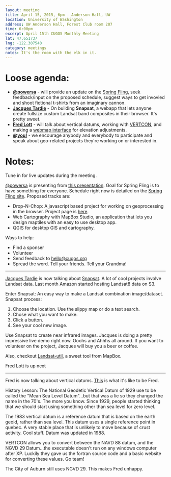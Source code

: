 ```yaml
---
layout: meeting
title: April 15, 2015, 6pm - Anderson Hall, UW
location: University of Washington
address: UW Anderson Hall, Forest Club room 207
time: 6:00pm
excerpt: April 15th CUGOS Monthly Meeting
lat: 47.651737
lng: -122.307540
category: meetings
notes: It's the room with the elk in it.
---
```


Loose agenda:
=============

- **[@powersa](https://github.com/powersa)** - will provide an update on the [Spring Fling](http://cugos.org/2015-spring-fling/), seek feedback/input on the proposed schedule, suggest ways to get invovled and shoot fictional t-shirts from an imaginary cannon.
- **[Jacques Tardie](https://twitter.com/jqtrde)** - On building **Snapsat**, a webapp that lets anyone create fullsize custom Landsat band composites in their browser. It's pretty sweet.
- **[Fred Lott](https://github.com/flott)** - will talk about vertical datums, working with [VERTCON](http://www.ngs.noaa.gov/TOOLS/Vertcon/vertcon.html), and making a [webmap interface](https://github.com/flott/vertcon-web) for elevation adjustments.
- **[@you!](http://github.com/cugos/cugos.github.com)** - we encourage anybody and everybody to participate and speak about geo-related projects they're working on or interested in.

Notes:
======

Tune in for live updates during the meeting.

[@powersa](https://github.com/powersa) is presenting from [this presentation](https://powersa.github.io/spring-fling-2015-plan/#/2). Goal for Spring Fling is to have something for everyone. Schedule right now is detailed on the [Spring Fling site](http://cugos.org/2015-spring-fling/).  Proposed tracks are:

  * Drop-N-Chop: A javascript based project for working on geoprocessing in the browser. Project page is [here](https://github.com/cugos/drop-n-chop).
  * Web Cartography with MapBox Studio, an application that lets you design maptiles with an easy to use desktop app.
  * QGIS for desktop GIS and cartography.

Ways to help:

  * Find a sponser
  * Volunteer
  * Send feedback to hello@cugos.org
  * Spread the word. Tell your friends. Tell your Grandma!
  

--------------------------------------------

[Jacques Tardie](https://twitter.com/jqtrde) is now talking about [Snapsat](http://snapsat.org/).  A lot of cool projects involve Landsat data.  Last month Amazon started hosting Landsat8 data on S3. 

Enter Snapsat: An easy way to make a Landsat combination image/dataset. 
Snapsat process:
  1. Choose the location. Use the slippy map or do a text search.
  2. Chose what you want to make.
  3. Click a button.
  4. See your cool new image.

Use Snapsat to create near infrared images. 
Jacques is doing a pretty impressive live demo right now. Ooohs and Ahhhs all around.  If you want to volunteer on the project, Jacques will buy you a beer or coffee.

Also, checkout [Landsat-util](https://github.com/developmentseed/landsat-util), a sweet tool from MapBox. 

Fred Lott is up next

----------------------------------

Fred is now talking about vertical datums. [This](https://twitter.com/foundatron/status/588521507279622144) is what it's like to be Fred.

History Lesson: The National Geodetic Vertical Datum of 1929 use to be called the "Mean Sea Level Datum"...but that was a lie so they changed the name in the 70's. The more you know. Since 1929, people started thinking that we should start using something other than sea level for zero level. 

The 1983 vertical datum is a reference datum that is based on the earth geoid, rather than sea level. This datum uses a single reference point in quebec. A very stable place that is unlikely to move because of crust activity. Cool stuff. Datum was updated in 1988.

VERTCON allows you to convert between the NAVD 88 datum, and the NGVD 29 Datum...the executable doesn't run on any windows computer after XP. Luckily they gave us the fortran source code and a basic website for converting these values. Go team! 

The City of Auburn still uses NGVD 29. This makes Fred unhappy. 

 
